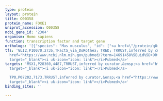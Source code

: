```yaml
---
type: protein
layout: protein
title: O00358
protein_name: FOXE1
uniprot_accession: O00358
ncbi_gene_id: '2304'
organism: Homo sapiens
function: transcription factor and target gene
orthologs: '[{"species": "Mus musculus", "id": ["<a href=\"/protein/q8r2i0\">Q8R2I0</a>"]}, {"species": "Rattus norvegicus", "id": ["O08771"]}]'
tfs: 'GLI2,P10070,2736,TFactS_via_DoRothea; TRED; TRRUST,inferred by curator,&ensp;<a
  href="https://www.ncbi.nlm.nih.gov/pubmed/?term=14691458%5Buid%5D+OR+19360354%5Buid%5D+OR+15140221%5Buid%5D+OR+15367491%5Buid%5D+OR+22761861%5Buid%5D+OR+31340985%5Buid%5D+OR+17202159%5Buid%5D+OR+29087512%5Buid%5D"
  target="_blank"><i uk-icon="icon: link"></i>Pubmed</a>'
targets: 'MSX1,P28360,4487,TRRUST,inferred by curator,&ensp;<a href="https://www.ncbi.nlm.nih.gov/pubmed/?term=21177256%5Buid%5D+OR+29087512%5Buid%5D"
  target="_blank"><i uk-icon="icon: link"></i>Pubmed</a>

  TPO,P07202,7173,TRRUST,inferred by curator,&ensp;<a href="https://www.ncbi.nlm.nih.gov/pubmed/?term=20094846%5Buid%5D+OR+8602863%5Buid%5D+OR+10329730%5Buid%5D+OR+29087512%5Buid%5D"
  target="_blank"><i uk-icon="icon: link"></i>Pubmed</a>'
binding_sites: ''

---
```

